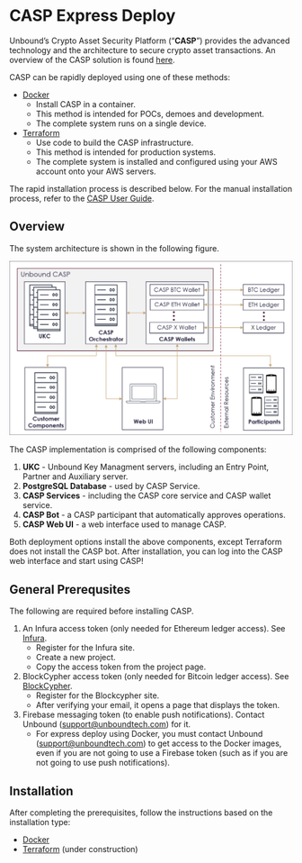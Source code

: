 # CASP Express Deploy

Unbound’s Crypto Asset Security Platform (“**CASP**”) provides the advanced technology and the architecture to secure crypto asset transactions. An overview of the CASP solution is found [here](https://www.unboundtech.com/docs/CASP/CASP_User_Guide-HTML/Content/Products/CASP/CASP_Offering_Description/Solution.htm).

CASP can be rapidly deployed using one of these methods:
- [Docker](https://hub.docker.com/?overlay=onboarding)
    - Install CASP in a container.
    - This method is intended for POCs, demoes and development.
    - The complete system runs on a single device.
- [Terraform](https://www.terraform.io/downloads.html)
    - Use code to build the CASP infrastructure. 
    - This method is intended for production systems.
    - The complete system is installed and configured using your AWS account onto your AWS servers.

The rapid installation process is described below. For the manual installation process, refer to the [CASP User Guide](https://www.unboundtech.com/docs/CASP/CASP_User_Guide-HTML/Content/Products/CASP/CASP_User_Guide/Installation.htm#Installing-CASP).

## Overview

The system architecture is shown in the following figure.

![CASP System](images/casp_arch.png)

The CASP implementation is comprised of the following components:

1. **UKC** - Unbound Key Managment servers, including an Entry Point, Partner and Auxiliary server.
2. **PostgreSQL Database** - used by CASP Service.
3. **CASP Services** - including the CASP core service and CASP wallet service.
4. **CASP Bot** - a CASP participant that automatically approves operations.
5. **CASP Web UI** - a web interface used to manage CASP.

Both deployment options install the above components, except Terraform does not install the CASP bot. After installation, you can log into the CASP web interface and start using CASP!

<a name="General-Prerequsites"></a>
## General Prerequsites
The following are required before installing CASP. 
1. An Infura access token (only needed for Ethereum ledger access). See [Infura](https://infura.io/register).
   - Register for the Infura site.
   - Create a new project.
   - Copy the access token from the project page.
1. BlockCypher access token (only needed for Bitcoin ledger access). See [BlockCypher](https://accounts.blockcypher.com/signup).
   - Register for the Blockcypher site.
   - After verifying your email, it opens a page that displays the token.
1. Firebase messaging token (to enable push notifications). Contact Unbound ([support@unboundtech.com](mailto:support@unboundtech.com)) for it.
    - For express deploy using Docker, you must contact Unbound ([support@unboundtech.com](mailto:support@unboundtech.com)) to get access to the Docker images, even if you are not going to use a Firebase token (such as if you are not going to use push notifications). 

## Installation
After completing the prerequisites, follow the instructions based on the installation type:
- [Docker](./casp-docker)
- [Terraform](./casp-terraform) (under construction)
